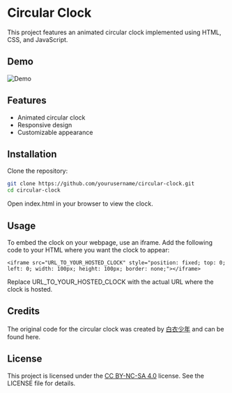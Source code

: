 # Circular Clock
This project features an animated circular clock implemented using HTML, CSS, and JavaScript.

## Demo

![Demo]([https://picsum.photos/800/600](https://blog.toolka.cn/usr/uploads/2023/07/3695682737.png))

## Features
- Animated circular clock
- Responsive design
- Customizable appearance

## Installation
Clone the repository:

```bash
git clone https://github.com/yourusername/circular-clock.git
cd circular-clock
```

Open index.html in your browser to view the clock.

## Usage
To embed the clock on your webpage, use an iframe. Add the following code to your HTML where you want the clock to appear:

```<iframe src="URL_TO_YOUR_HOSTED_CLOCK" style="position: fixed; top: 0; left: 0; width: 100px; height: 100px; border: none;"></iframe>```

Replace URL_TO_YOUR_HOSTED_CLOCK with the actual URL where the clock is hosted.

## Credits
The original code for the circular clock was created by [白衣少年](https://blog.toolka.cn/index.php/archives/162/) and can be found here.

## License
This project is licensed under the [CC BY-NC-SA 4.0](https://creativecommons.org/licenses/by-nc-sa/4.0/) license. See the LICENSE file for details.

